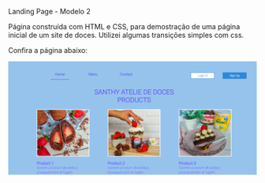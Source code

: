 Landing Page - Modelo 2

Página construída com HTML e CSS, para demostração de uma página inicial de um site de doces. Utilizei algumas transições simples com css.

Confira a página abaixo:

![](../landing-page2/img/landing-page2.png)


